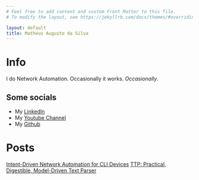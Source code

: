 ```yaml
---
# Feel free to add content and custom Front Matter to this file.
# To modify the layout, see https://jekyllrb.com/docs/themes/#overriding-theme-defaults

layout: default
title: Matheus Augusto da Silva
---
```

# Info
I do Network Automation. Occasionally it works. _Occasionally_.

## Some socials
+ My [LinkedIn](https://www.linkedin.com/in/matheusaugustodasilva/)
+ My [Youtube Channel](https://www.youtube.com/MatheusAugustodaSilva)
+ My [Github](https://github.com/matman26)

# Posts
[Intent-Driven Network Automation for CLI Devices](https://matman26.github.io/posts/intent-based-cli-devices-controller)
[TTP: Practical, Digestible, Model-Driven Text Parser](https://matman26.github.io/posts/ttp-practical-digestible-model-driven-parser)
